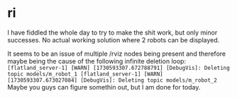# ri

I have fiddled the whole day to try to make the shit work, but only minor successes. No actual working solution where 2 robots can be displayed.

It seems to be an issue of multiple /rviz nodes being present and therefore maybe being the cause of the following infinite deletion loop:
``
[flatland_server-1] [WARN] [1730593307.672788791] [DebugVis]: Deleting topic models/m_robot_1
[flatland_server-1] [WARN] [1730593307.673027084] [DebugVis]: Deleting topic models/m_robot_2
``
Maybe you guys can figure somethin out, but I am done for today.
